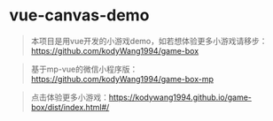 # vue-canvas-demo

> 本项目是用vue开发的小游戏demo，如若想体验更多小游戏请移步：https://github.com/kodyWang1994/game-box

> 基于mp-vue的微信小程序版：https://github.com/kodyWang1994/game-box-mp

> 点击体验更多小游戏：https://kodywang1994.github.io/game-box/dist/index.html#/
